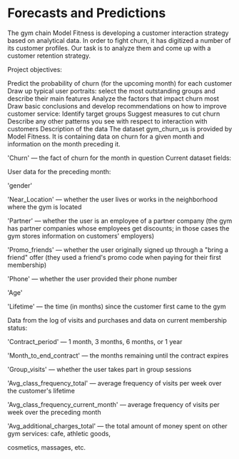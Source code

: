 # Forecasts and Predictions
The gym chain Model Fitness is developing a customer interaction strategy based on analytical data. In order to fight churn, it has digitized a number of its customer profiles. Our task is to analyze them and come up with a customer retention strategy.

Project objectives:

Predict the probability of churn (for the upcoming month) for each customer
Draw up typical user portraits: select the most outstanding groups and describe their main features
Analyze the factors that impact churn most
Draw basic conclusions and develop recommendations on how to improve customer service:
Identify target groups
Suggest measures to cut churn
Describe any other patterns you see with respect to interaction with customers
Description of the data
The dataset gym_churn_us is provided by Model Fitness. It is containing data on churn for a given month and information on the month preceding it.

'Churn' — the fact of churn for the month in question
Current dataset fields:

User data for the preceding month:

'gender'

'Near_Location' — whether the user lives or works in the neighborhood where the gym is located

'Partner' — whether the user is an employee of a partner company (the gym has partner companies whose employees get discounts; in those cases the gym stores information on customers' employers)

'Promo_friends' — whether the user originally signed up through a "bring a friend" offer (they used a friend's promo code when paying for their first membership)

'Phone' — whether the user provided their phone number

'Age'

'Lifetime' — the time (in months) since the customer first came to the gym

Data from the log of visits and purchases and data on current membership status:

'Contract_period' — 1 month, 3 months, 6 months, or 1 year

'Month_to_end_contract' — the months remaining until the contract expires

'Group_visits' — whether the user takes part in group sessions

'Avg_class_frequency_total' — average frequency of visits per week over the customer's lifetime

'Avg_class_frequency_current_month' — average frequency of visits per week over the preceding month

'Avg_additional_charges_total' — the total amount of money spent on other gym services: cafe, athletic goods,

cosmetics, massages, etc.

